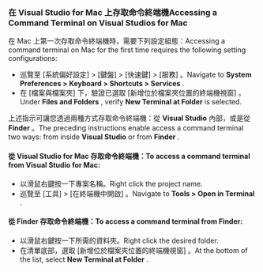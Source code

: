 ### <a name="accessing-a-command-terminal-on-visual-studios-for-mac"></a><span data-ttu-id="13e6f-101">在 Visual Studio for Mac 上存取命令終端機</span><span class="sxs-lookup"><span data-stu-id="13e6f-101">Accessing a Command Terminal on Visual Studios for Mac</span></span>

<span data-ttu-id="13e6f-102">在 Mac 上第一次存取命令終端機時，需要下列設定組態：</span><span class="sxs-lookup"><span data-stu-id="13e6f-102">Accessing a command terminal on Mac for the first time requires the following setting configurations:</span></span>

* <span data-ttu-id="13e6f-103">巡覽至 [系統偏好設定] > [鍵盤] > [快速鍵] > [服務]  。</span><span class="sxs-lookup"><span data-stu-id="13e6f-103">Navigate to **System Preferences > Keyboard > Shortcuts > Services** .</span></span>
* <span data-ttu-id="13e6f-104">在 [檔案與檔案夾]  下，驗證已選取 [新增位於檔案夾位置的終端機視窗]  。</span><span class="sxs-lookup"><span data-stu-id="13e6f-104">Under **Files and Folders** , verify **New Terminal at Folder** is selected.</span></span>

<span data-ttu-id="13e6f-105">上述指示可讓您透過兩種方式存取命令終端機：從 **Visual Studio** 內部，或是從 **Finder** 。</span><span class="sxs-lookup"><span data-stu-id="13e6f-105">The preceding instructions enable access a command terminal two ways: from inside **Visual Studio** or from **Finder** .</span></span> 

#### <a name="to-access-a-command-terminal-from-visual-studio-for-mac"></a><span data-ttu-id="13e6f-106">從 Visual Studio for Mac 存取命令終端機：</span><span class="sxs-lookup"><span data-stu-id="13e6f-106">To access a command terminal from Visual Studio for Mac:</span></span>

* <span data-ttu-id="13e6f-107">以滑鼠右鍵按一下專案名稱。</span><span class="sxs-lookup"><span data-stu-id="13e6f-107">Right click the project name.</span></span>
* <span data-ttu-id="13e6f-108">巡覽至 [工具] > [在終端機中開啟]  。</span><span class="sxs-lookup"><span data-stu-id="13e6f-108">Navigate to **Tools > Open in Terminal** .</span></span>

#### <a name="to-access-a-command-terminal-from-finder"></a><span data-ttu-id="13e6f-109">從 Finder 存取命令終端機：</span><span class="sxs-lookup"><span data-stu-id="13e6f-109">To access a command terminal from Finder:</span></span>

* <span data-ttu-id="13e6f-110">以滑鼠右鍵按一下所需的資料夾。</span><span class="sxs-lookup"><span data-stu-id="13e6f-110">Right click the desired folder.</span></span>
* <span data-ttu-id="13e6f-111">在清單底部，選取 [新增位於檔案夾位置的終端機視窗]  。</span><span class="sxs-lookup"><span data-stu-id="13e6f-111">At the bottom of the list, select **New Terminal at Folder** .</span></span>
